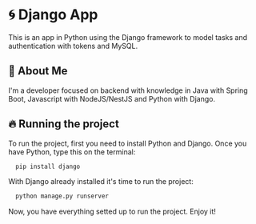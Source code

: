
# 🌀 Django App

This is an app in Python using the Django framework to model tasks and authentication with tokens and MySQL.


## 🚀 About Me
I'm a developer focused on backend with knowledge in Java with Spring Boot, Javascript with NodeJS/NestJS and Python with Django.


## 🔥 Running the project 

To run the project, first you need to install Python and Django. Once you have Python, type this on the terminal:

```bash
  pip install django
```

With Django already installed it's time to run the project: 

```bash
  python manage.py runserver
```

Now, you have everything setted up to run the project. Enjoy it!
